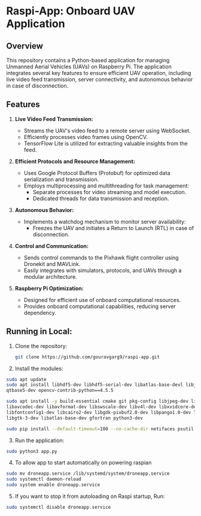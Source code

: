 # Raspi-App: Onboard UAV Application

## Overview
This repository contains a Python-based application for managing Unmanned Aerial Vehicles (UAVs) on Raspberry Pi. The application integrates several key features to ensure efficient UAV operation, including live video feed transmission, server connectivity, and autonomous behavior in case of disconnection.

## Features
1. **Live Video Feed Transmission:**
   - Streams the UAV's video feed to a remote server using WebSocket.
   - Efficiently processes video frames using OpenCV.
   - TensorFlow Lite is utilized for extracting valuable insights from the feed.

2. **Efficient Protocols and Resource Management:**
   - Uses Google Protocol Buffers (Protobuf) for optimized data serialization and transmission.
   - Employs multiprocessing and multithreading for task management:
     - Separate processes for video streaming and model execution.
     - Dedicated threads for data transmission and reception.

3. **Autonomous Behavior:**
   - Implements a watchdog mechanism to monitor server availability:
     - Freezes the UAV and initiates a Return to Launch (RTL) in case of disconnection.

4. **Control and Communication:**
   - Sends control commands to the Pixhawk flight controller using Dronekit and MAVLink.
   - Easily integrates with simulators, protocols, and UAVs through a modular architecture.

5. **Raspberry Pi Optimization:**
   - Designed for efficient use of onboard computational resources.
   - Provides onboard computational capabilities, reducing server dependency.


## Running in Local:
1. Clone the repository:
   ```bash
   git clone https://github.com/gouravgarg9/raspi-app.git
   ```
2. Install the modules:
```bash
sudo apt update
sudo apt install libhdf5-dev libhdf5-serial-dev libatlas-base-devl libjasper-dev libqt5gui5 \
qtbase5-dev opencv-contrib-python==4.5.5

sudo apt install -y build-essential cmake git pkg-config libjpeg-dev libtiff-dev libpng-dev \
libavcodec-dev libavformat-dev libswscale-dev libv4l-dev libxvidcore-dev libx264-dev \
libfontconfig1-dev libcairo2-dev libgdk-pixbuf2.0-dev libpango1.0-dev libgtk2.0-dev \
libgtk-3-dev libatlas-base-dev gfortran python3-dev

sudo pip install --default-timeout=100 --no-cache-dir netifaces psutil google-api-python-client wiringpi dronekit
```
3. Run the application:
```bash
sudo python3 app.py
```


4. To allow app to start automatically on powering raspian
```bash
sudo mv droneapp.service /lib/systemd/system/droneapp.service
sudo systemctl daemon-reload
sudo system enable droneapp.service
```

5. If you want to stop it from autoloading on Raspi startup, Run:
```bash
sudo systemctl disable droneapp.service
```

